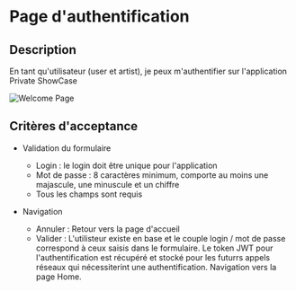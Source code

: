 # Page d'authentification

## Description

En tant qu'utilisateur (user et artist), je peux m'authentifier sur l'application Private ShowCase

![Welcome Page](../design/export_screens/Login.png)

## Critères d'acceptance

- Validation du formulaire
    - Login : le login doit être unique pour l'application
    - Mot de passe : 8 caractères minimum, comporte au moins une majascule, une minuscule et un chiffre
    - Tous les champs sont requis

- Navigation
    - Annuler : Retour vers la page d'accueil
    - Valider : L'utilisteur existe en base et le couple login / mot de passe correspond à ceux saisis dans le formulaire.
    Le token JWT pour l'authentification est récupéré et stocké pour les futurrs appels réseaux qui nécessiterint une authentification.
    Navigation vers la page Home.